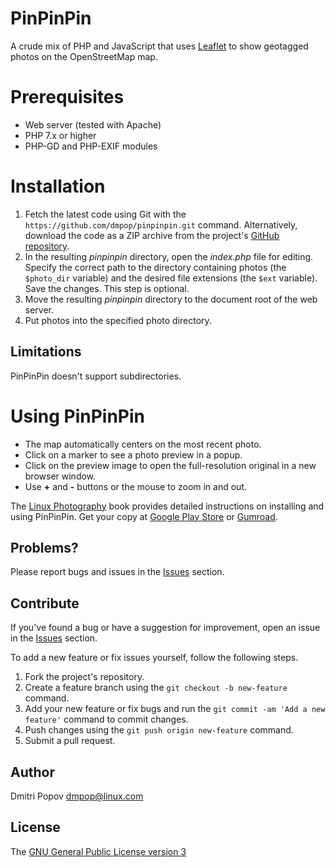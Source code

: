 # PinPinPin

A crude mix of PHP and JavaScript that uses [Leaflet](https://leafletjs.com) to show geotagged photos on the OpenStreetMap map.

# Prerequisites

- Web server (tested with Apache)
- PHP 7.x or higher
- PHP-GD and PHP-EXIF modules

# Installation

1. Fetch the latest code using Git with the `https://github.com/dmpop/pinpinpin.git` command. Alternatively, download the code as a ZIP archive from the project's [GitHub repository](https://github.com/dmpop/pinpinpin).
2. In the resulting _pinpinpin_ directory, open the _index.php_ file for editing. Specify the correct path to the directory containing photos (the `$photo_dir` variable) and the desired file extensions (the `$ext` variable). Save the changes. This step is optional.
3. Move the resulting _pinpinpin_ directory to the document root of the web server.
4. Put photos into the specified photo directory.

## Limitations

PinPinPin doesn't support subdirectories.

# Using PinPinPin

- The map automatically centers on the most recent photo.
- Click on a marker to see a photo preview in a popup.
- Click on the preview image to open the full-resolution original in a new browser window.
- Use **+** and **-** buttons or the mouse to zoom in and out.

The [Linux Photography](https://gumroad.com/l/linux-photography) book provides detailed instructions on installing and using PinPinPin. Get your copy at [Google Play Store](https://play.google.com/store/books/details/Dmitri_Popov_Linux_Photography?id=cO70CwAAQBAJ) or [Gumroad](https://gumroad.com/l/linux-photography).

## Problems?

Please report bugs and issues in the [Issues](https://github.com/dmpop/pinpinpin/issues) section.

## Contribute

If you've found a bug or have a suggestion for improvement, open an issue in the [Issues](https://github.com/dmpop/pinpinpin/issues) section.

To add a new feature or fix issues yourself, follow the following steps.

1. Fork the project's repository.
2. Create a feature branch using the `git checkout -b new-feature` command.
3. Add your new feature or fix bugs and run the `git commit -am 'Add a new feature'` command to commit changes.
4. Push changes using the `git push origin new-feature` command.
5. Submit a pull request.

## Author

Dmitri Popov [dmpop@linux.com](mailto:dmpop@linux.com)

## License

The [GNU General Public License version 3](http://www.gnu.org/licenses/gpl-3.0.en.html)


